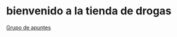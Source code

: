 <!DOCTYPE html>
<html>
  <body>
    <h1>
      bienvenido a la tienda de drogas
    </h1>
    <a href="https://chat.whatsapp.com/EVqvNVy2hWNJFTuIXCCRme">Grupo de apuntes</a>
  </body>
</html>
